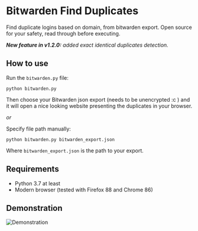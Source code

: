 # Bitwarden Find Duplicates

Find duplicate logins based on domain, from bitwarden export.
Open source for your safety, read through before executing.

_**New feature in v1.2.0:** added exact identical duplicates detection._

## How to use

Run the `bitwarden.py` file:

```terminal
python bitwarden.py
```

Then choose your Bitwarden json export (needs to be unencrypted :c ) and it will open a nice looking website presenting the duplicates in your browser.

_or_

Specify file path manually:

```terminal
python bitwarden.py bitwarden_export.json
```

Where `bitwarden_export.json` is the path to your export.

## Requirements

- Python 3.7 at least
- Modern browser (tested with Firefox 88 and Chrome 86)

## Demonstration

![Demonstration](https://i.imgur.com/PlXPOCT.png)
